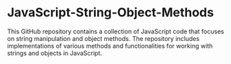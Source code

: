 # JavaScript-String-Object-Methods
This GitHub repository contains a collection of JavaScript code that focuses on string manipulation and object methods. The repository includes implementations of various methods and functionalities for working with strings and objects in JavaScript.
